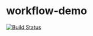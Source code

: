 # workflow-demo
[![Build Status](http://jenkins.beedemo.local/api-team/job/Pipeline-Demos/job/pipeline-newdemo/badge/icon)](http://jenkins.beedemo.local/api-team/job/Pipeline-Demos/job/pipeline-newdemo/)

